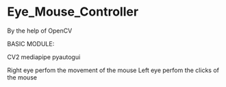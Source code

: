 # Eye_Mouse_Controller


By the help of OpenCV


BASIC MODULE:


CV2
mediapipe
pyautogui


Right eye perfom the movement of the mouse
Left eye perfom the clicks of the mouse
